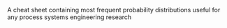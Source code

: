 A cheat sheet containing most frequent probability distributions useful for any process systems engineering research
